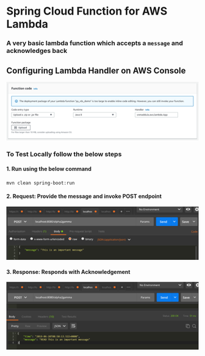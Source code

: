 # Spring Cloud Function for AWS Lambda
### A very basic lambda function which accepts a `message` and acknowledges back


## Configuring Lambda Handler on AWS Console

![](assets/LAMBDA_HANDLER_CONFIG.PNG)


### To Test Locally follow the below steps

#### 1. Run using the below command

`
    mvn clean spring-boot:run
`

#### 2. Request: Provide the message and invoke POST endpoint

![](assets/POSTMAN_1.PNG)

#### 3. Response: Responds with Acknowledgement

![](assets/POSTMAN_2.PNG)


